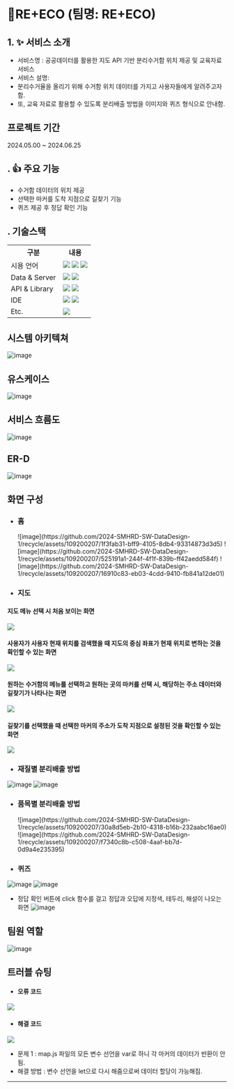 # 🌱RE+ECO (팀명: RE+ECO)

## 1. ✨ 서비스 소개
* 서비스명 : 공공데이터를 활용한 지도 API 기반 분리수거함 위치 제공 및 교육자료 서비스
* 서비스 설명:
* 분리수거율을 올리기 위해 수거함 위치 데이터를 가지고 사용자들에게 알려주고자 함.
* 또, 교육 자료로 활용할 수 있도록 분리배출 방법을 이미지와 퀴즈 형식으로 안내함.

## 프로젝트 기간
2024.05.00 ~ 2024.06.25

## . 👍 주요 기능
* 수거함 데이터의 위치 제공
* 선택한 마커를 도착 지점으로 길찾기 기능
* 퀴즈 제공 후 정답 확인 기능


## . 기술스택
<table>
  <tr>
    <th>구분</th>
    <th>내용</th>
  </tr>
   <tr>
    <td>시용 언어</td>
    <td>
      <img src="https://img.shields.io/badge/javascript-F7DF1E?style=for-the-badge&logo=javascript&logoColor=black">
      <img src="https://img.shields.io/badge/HTML-E34F26?style=for-the-badge&logo=html5&logoColor=white">
      <img src="https://img.shields.io/badge/CSS-1572B6?style=for-the-badge&logo=css3&logoColor=white">
    </td>
  </tr>
   <tr>
    <td>Data & Server</td>
    <td>
      <img src="https://img.shields.io/badge/Apache Tomcat 9.0-D22128?style=for-the-badge&logo=Apache Tomcat&logoColor=white"/> 
      <img src="https://img.shields.io/badge/heidi sql-83B81A?style=for-the-badge">
    </td>
  </tr>
   <tr>
    <td>API & Library</td>
    <td>
      <img src="https://img.shields.io/badge/Kakao Map Api-007CE2?style=for-the-badge&logo=KaKao Map Api&logoColor=white">
      <img src="https://img.shields.io/badge/My Batis-191A1B?style=for-the-badge">
    </td>
  </tr>
   <tr>
    <td>IDE</td>
    <td>
      <img src="https://img.shields.io/badge/VSCode-007ACC?style=for-the-badge&logo=VisualStudioCode&logoColor=white"/>
      <img src="https://img.shields.io/badge/Spring-6DB33F?style=for-the-badge&logo=Spring&logoColor=white"/> 
    </td>
  </tr>
   <tr>
    <td>Etc.</td>
    <td>
      <img src="https://img.shields.io/badge/GitHub-181717?style=for-the-badge&logo=GitHub&logoColor=white"/>
    </td>
  </tr>
</table>

## 시스템 아키텍쳐
![image](https://github.com/2024-SMHRD-SW-DataDesign-1/recycle/assets/109200207/cce9961a-aed9-4a1f-b3b8-bac39ecbce0b)



## 유스케이스
![image](https://github.com/2024-SMHRD-SW-DataDesign-1/recycle/assets/109200207/ce440ca7-e490-4579-b5cd-6660ab689cc8)


## 서비스 흐름도
![image](https://github.com/2024-SMHRD-SW-DataDesign-1/recycle/assets/109200207/b2eecc0d-959e-4bbf-a50b-814eb374f2b7)


## ER-D
![image](https://github.com/2024-SMHRD-SW-DataDesign-1/recycle/assets/109200207/053c0db4-ab88-483a-b25f-0dfb14e837f4)


## 화면 구성
* <h3>홈</h3>
  ![image](https://github.com/2024-SMHRD-SW-DataDesign-1/recycle/assets/109200207/1f3fab31-bff9-4105-8db4-93314873d3d5)
  ![image](https://github.com/2024-SMHRD-SW-DataDesign-1/recycle/assets/109200207/525191a1-244f-4f1f-839b-ff42aedd584f)
  ![image](https://github.com/2024-SMHRD-SW-DataDesign-1/recycle/assets/109200207/16910c83-eb03-4cdd-9410-fb841a12de01)

* <h3>지도</h3>
<h4>지도 메뉴 선택 시 처음 보이는 화면</h4>
 <img src="https://github.com/2024-SMHRD-SW-DataDesign-1/recycle/assets/109200207/62f491e7-836b-419b-8a9c-4001d7ac8b10">
<h4>사용자가 사용자 현재 위치를 검색했을 때 지도의 중심 좌표가 현재 위치로 변하는 것을 확인할 수 있는 화면</h4>
 <img src="https://github.com/2024-SMHRD-SW-DataDesign-1/recycle/assets/109200207/7953e474-1c86-4d88-954d-0285f4bc7537">
<h4>원하는 수거함의 메뉴를 선택하고 원하는 곳의 마커를 선택 시, 해당하는 주소 데이터와 길찾기가 나타나는 화면</h4>
 <img src="https://github.com/2024-SMHRD-SW-DataDesign-1/recycle/assets/109200207/2ffbb807-5ae3-4f37-a95f-3fa6dd54d1c8">
<h4>길찾기를 선택했을 때 선택한 마커의 주소가 도착 지점으로 설정된 것을 확인할 수 있는 화면</h4>
 <img src="https://github.com/2024-SMHRD-SW-DataDesign-1/recycle/assets/109200207/fdb81d49-3696-4bb3-8ef0-c200ed472242">

* <h3>재질별 분리배출 방법</h3>
 ![image](https://github.com/2024-SMHRD-SW-DataDesign-1/recycle/assets/109200207/9d0407cf-e0a8-4878-b72a-d47d812fb94a)
 ![image](https://github.com/2024-SMHRD-SW-DataDesign-1/recycle/assets/109200207/b1de4bde-7ccd-4bbc-836f-18e26c078497)


* <h3>품목별 분리배출 방법</h3>
  ![image](https://github.com/2024-SMHRD-SW-DataDesign-1/recycle/assets/109200207/30a8d5eb-2b10-4318-b16b-232aabc16ae0)
  ![image](https://github.com/2024-SMHRD-SW-DataDesign-1/recycle/assets/109200207/f7340c8b-c508-4aaf-bb7d-0d9a4e235395)

* <h3>퀴즈</h3>
 ![image](https://github.com/2024-SMHRD-SW-DataDesign-1/recycle/assets/109200207/7a44f1c6-acf7-4178-ab03-87bb842e4d9e)
![image](https://github.com/2024-SMHRD-SW-DataDesign-1/recycle/assets/109200207/21bd2bf9-e052-4f2d-a2fb-d4fe61e22be4)

* 정답 확인 버튼에 click 함수를 걸고 정답과 오답에 지정색, 테두리, 해설이 나오는 화면
![image](https://github.com/2024-SMHRD-SW-DataDesign-1/recycle/assets/109200207/f9622cb7-4161-4e56-92e6-a79ce656676d)







## 팀원 역할
![image](https://github.com/2024-SMHRD-SW-DataDesign-1/recycle/assets/109200207/093b4476-c7e5-414d-911e-293a693bc933)


## 트러블 슈팅
* <h4>오류 코드</h4>
 <img src="https://github.com/2024-SMHRD-SW-DataDesign-1/recycle/assets/109200207/82581ebf-c874-4943-b4b0-94ccca2ad9eb">
 
* <h4>해결 코드</h4>
 <img src="https://github.com/2024-SMHRD-SW-DataDesign-1/recycle/assets/109200207/d875495e-71e1-4539-923f-97d5e9003c5e">

* 문제 1 : map.js 파일의 모든 변수 선언을 var로 하니 각 마커의 데이터가 반환이 안 됨.
* 해결 방법 : 변수 선언을 let으로 다시 해줌으로써 데이터 할당이 가능해짐.

***





